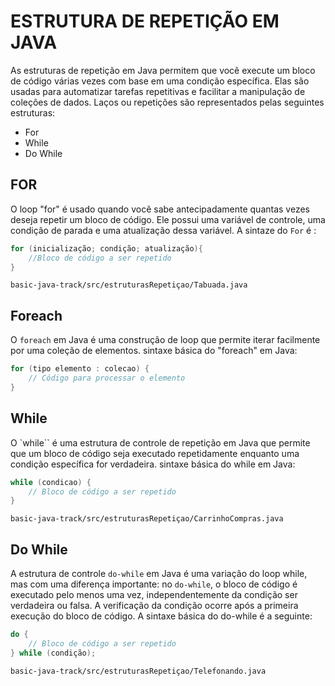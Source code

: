 # ESTRUTURA DE REPETIÇÃO EM JAVA

As estruturas de repetição em Java permitem que você execute um bloco de código várias vezes com base em uma condição específica. Elas são usadas para automatizar tarefas repetitivas e facilitar a manipulação de coleções de dados.
Laços ou repetições são representados pelas seguintes estruturas:

- For
- While
- Do While

## FOR

O loop "for" é usado quando você sabe antecipadamente quantas vezes deseja repetir um bloco de código. Ele possui uma variável de controle, uma condição de parada e uma atualização dessa variável.
A sintaze do `For` é :

```java
for (inicialização; condição; atualização){
    //Bloco de código a ser repetido
}
```

`basic-java-track/src/estruturasRepetiçao/Tabuada.java`

## Foreach

O `foreach` em Java é uma construção de loop que permite iterar facilmente por uma coleção de elementos.
sintaxe básica do "foreach" em Java:

```java
for (tipo elemento : colecao) {
    // Código para processar o elemento
}
```

## While

O `while`` é uma estrutura de controle de repetição em Java que permite que um bloco de código seja executado repetidamente enquanto uma condição específica for verdadeira.
sintaxe básica do while em Java:

```java
while (condicao) {
    // Bloco de código a ser repetido
}
```

`basic-java-track/src/estruturasRepetiçao/CarrinhoCompras.java`

## Do While

A estrutura de controle `do-while` em Java é uma variação do loop while, mas com uma diferença importante: no `do-while`, o bloco de código é executado pelo menos uma vez, independentemente da condição ser verdadeira ou falsa. A verificação da condição ocorre após a primeira execução do bloco de código.
A sintaxe básica do do-while é a seguinte:

```java
do {
    // Bloco de código a ser repetido
} while (condição);

```

`basic-java-track/src/estruturasRepetiçao/Telefonando.java`